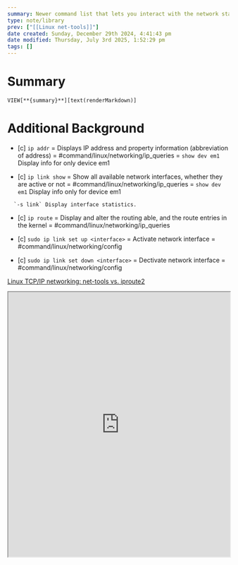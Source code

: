 ```yaml
---
summary: Newer command list that lets you interact with the network status of a device.
type: note/library
prev: ["[[Linux net-tools]]"]
date created: Sunday, December 29th 2024, 4:41:43 pm
date modified: Thursday, July 3rd 2025, 1:52:29 pm
tags: []
---
```


# Summary
`VIEW[**{summary}**][text(renderMarkdown)]`

# Additional Background
- [c] `ip addr` = Displays IP address and property information (abbreviation of address) = #command/linux/networking/ip_queries  = `show dev em1` Display info for only device em1
<!--ID: 1751434090879-->

- [c] `ip link show` = Show all available network interfaces, whether they are active or not = #command/linux/networking/ip_queries  = `show dev em1` Display info only for device em1
<!--ID: 1751434090883-->

      `-s link` Display interface statistics. 
- [c] `ip route` = Display and alter the routing able, and the route entries in the kernel = #command/linux/networking/ip_queries  
<!--ID: 1751434090887-->

- [c] `sudo ip link set up <interface>` = Activate network interface = #command/linux/networking/config
<!--ID: 1751434090891-->

- [c] `sudo ip link set down <interface>` = Dectivate network interface = #command/linux/networking/config
<!--ID: 1751434090895-->


[Linux TCP/IP networking: net-tools vs. iproute2](https://www.xmodulo.com/linux-tcpip-networking-net-tools-iproute2.html)
<iframe src="https://www.xmodulo.com/linux-tcpip-networking-net-tools-iproute2.html" style="width: 100%; height: 600px;"></iframe>